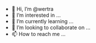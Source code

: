 - 👋 Hi, I’m @wertra
- 👀 I’m interested in ...
- 🌱 I’m currently learning ...
- 💞️ I’m looking to collaborate on ...
- 📫 How to reach me ...

<!---
wertra/wertra is a ✨ special ✨ repository because its `README.md` (this file) appears on your GitHub profile.
You can click the Preview link to take a look at your changes.
--->
